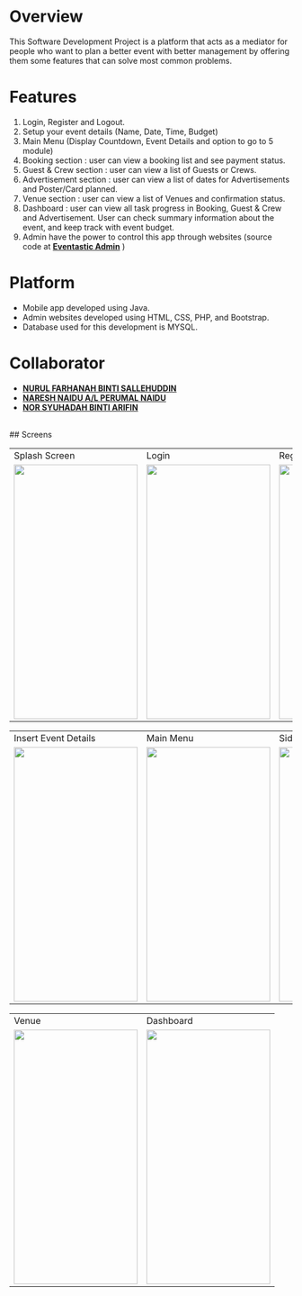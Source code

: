 # Overview
This Software Development Project is a platform that acts as a mediator for people who want to plan a better event with better management by offering them some features that can solve most common problems.

# Features
1. Login, Register and Logout.
2. Setup your event details (Name, Date, Time, Budget)
3. Main Menu (Display Countdown, Event Details and option to go to 5 module)
4. Booking section : user can view a booking list and see payment status.
5. Guest & Crew section :  user can view a list of Guests or Crews.
6. Advertisement section : user can view a list of dates for Advertisements and Poster/Card planned.
7. Venue section : user can view a list of Venues and confirmation status.
8. Dashboard : user can view all task progress in Booking, Guest & Crew and Advertisement. User can check summary information about the event, and keep track with event budget.
9. Admin have the power to control this app through websites (source code at **[Eventastic Admin](https://github.com/luqmaneo/API-Eventastic/tree/main/EventasticAdmin)** )

# Platform
- Mobile app developed using Java.
- Admin websites developed using HTML, CSS, PHP, and Bootstrap.
- Database used for this development is MYSQL.

# Collaborator
- **[NURUL FARHANAH BINTI SALLEHUDDIN](https://github.com/nurulfana)**
- **[NARESH NAIDU A/L PERUMAL NAIDU](https://github.com/DeadPool9090)**
- **[NOR SYUHADAH BINTI ARIFIN](https://github.com/syuhadah99)**

<br>
## Screens
<br>
<table>
  <tr>
    <td>Splash Screen</td>
     <td>Login</td>
     <td>Register</td>
  </tr>
  <tr>
    <td><img src="https://github.com/luqmaneo/Eventastic/blob/main/asset/splash_screen.png" width=220 height=452></td>
    <td><img src="https://github.com/luqmaneo/Eventastic/blob/main/asset/login.png" width=220 height=452></td>
    <td><img src="https://github.com/luqmaneo/Eventastic/blob/main/asset/SignUp.png" width=220 height=452></td>
  </tr>
 </table>
 <table>
  <tr>
    <td>Insert Event Details</td>
     <td>Main Menu</td>
     <td>Side Navigation</td>
  </tr>
  <tr>
    <td><img src="https://github.com/luqmaneo/Eventastic/blob/main/asset/InsertEventDetails.png" width=220 height=452></td>
    <td><img src="https://github.com/luqmaneo/Eventastic/blob/main/asset/main%20menu.png" width=220 height=452></td>
    <td><img src="https://github.com/luqmaneo/Eventastic/blob/main/asset/side.png" width=220 height=452></td>
  </tr>
 </table>
 
 <table>
  <tr>
    <td>Venue</td>
    <td>Dashboard</td>
  </tr>
  <tr>
    <td><img src="https://github.com/luqmaneo/Eventastic/blob/main/asset/venue.png" width=220 height=452></td>
    <td><img src="https://github.com/luqmaneo/Eventastic/blob/main/asset/Dashboard.png" width=220 height=452></td>
  </tr>
 </table>
